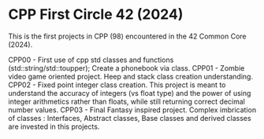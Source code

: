# CPP First Circle 42 (2024)
This is the first projects in CPP (98) encountered in the 42 Common Core (2024).

CPP00 - First use of cpp std classes and functions (std::string/std::toupper); Create a phonebook via class.
CPP01 - Zombie video game oriented project. Heep and stack class creation understanding.
CPP02 - Fixed point integer class creation. This project is meant to understand the accuracy of integers (vs float type) and the power of using integer arithmetics rather than floats, while still returning correct decimal number values.
CPP03 - Final Fantasy inspired project. Complex imbrication of classes : Interfaces, Abstract classes, Base classes and derived classes are invested in this projects.
